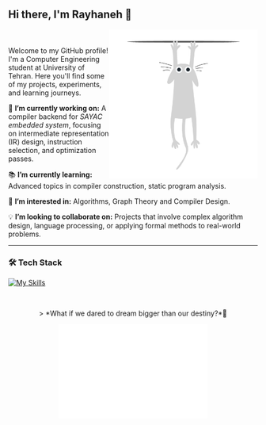 ## Hi there, I'm Rayhaneh 👋

<img src="cat escape.gif" alt="Top Right GIF" width="300" align="right"/>
<br><br>
Welcome to my GitHub profile! I'm a Computer Engineering student at University of Tehran.  
Here you'll find some of my projects, experiments, and learning journeys.  


🔬 **I’m currently working on:** A compiler backend for *SAYAC embedded system*, focusing on intermediate representation (IR) design, instruction selection, and optimization passes.

📚 **I’m currently learning:** Advanced topics in compiler construction, static program analysis.

🤔 **I’m interested in:** Algorithms, Graph Theory and Compiler Design.

💡 **I’m looking to collaborate on:** Projects that involve complex algorithm design, language processing, or applying formal methods to real-world problems.


----------------------------------
### 🛠 Tech Stack
[![My Skills](https://skillicons.dev/icons?i=java,c,cpp,js,html,css,py,r,arduino,linux,git,github)](https://skillicons.dev)


</br>
<p align="center">
  >  *What if we dared to dream bigger than our destiny?*🎈
</p>

<p align="center">
  <img src="White Cat Peeping.gif" alt="Bottom Center GIF" width="300"/>
</p>


